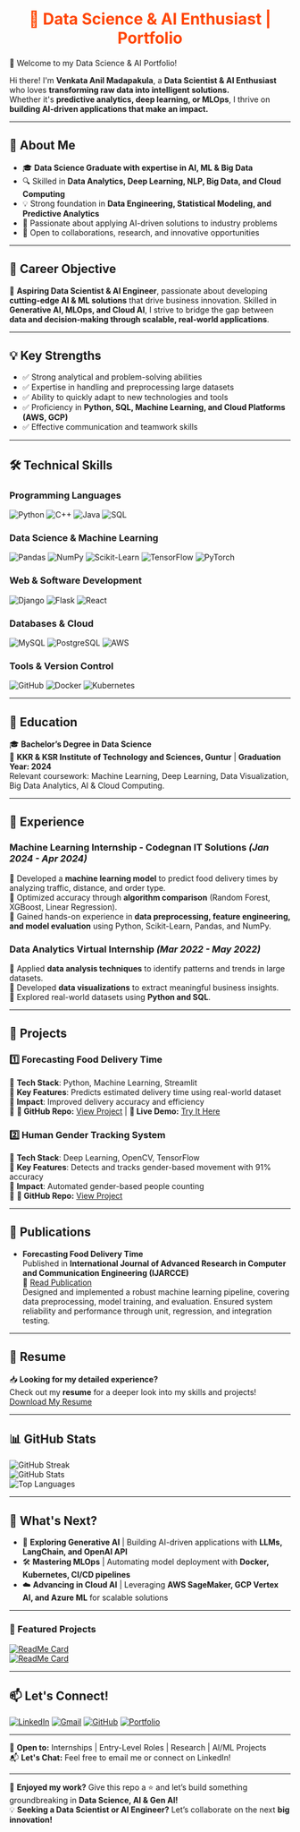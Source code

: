 <h1 align="center" style="color:#FF4500;">🚀 Data Science & AI Enthusiast | Portfolio</h1>

🚀 Welcome to my Data Science & AI Portfolio!

Hi there! I'm **Venkata Anil Madapakula**, a **Data Scientist & AI Enthusiast** who loves **transforming raw data into intelligent solutions.**  
Whether it's **predictive analytics, deep learning, or MLOps**, I thrive on **building AI-driven applications that make an impact.**  

---

## 📌 About Me
- 🎓 **Data Science Graduate with expertise in AI, ML & Big Data**
- 🔍 Skilled in **Data Analytics, Deep Learning, NLP, Big Data, and Cloud Computing**
- 💡 Strong foundation in **Data Engineering, Statistical Modeling, and Predictive Analytics**
- 🚀 Passionate about applying AI-driven solutions to industry problems
- 🤝 Open to collaborations, research, and innovative opportunities

---

## 🎯 Career Objective  
🚀 **Aspiring Data Scientist & AI Engineer**, passionate about developing **cutting-edge AI & ML solutions** that drive business innovation. Skilled in **Generative AI, MLOps, and Cloud AI**, I strive to bridge the gap between **data and decision-making through scalable, real-world applications**.

---

## 💡 Key Strengths
- ✅ Strong analytical and problem-solving abilities
- ✅ Expertise in handling and preprocessing large datasets
- ✅ Ability to quickly adapt to new technologies and tools
- ✅ Proficiency in **Python, SQL, Machine Learning, and Cloud Platforms (AWS, GCP)**
- ✅ Effective communication and teamwork skills

---

## 🛠️ Technical Skills

### **Programming Languages**
![Python](https://img.shields.io/badge/Python-3776AB?logo=python&logoColor=white)
![C++](https://img.shields.io/badge/C++-00599C?logo=c%2B%2B&logoColor=white)
![Java](https://img.shields.io/badge/Java-007396?logo=java&logoColor=white)
![SQL](https://img.shields.io/badge/SQL-CC2927?logo=microsoft-sql-server&logoColor=white)

### **Data Science & Machine Learning**
![Pandas](https://img.shields.io/badge/Pandas-150458?logo=pandas&logoColor=white)
![NumPy](https://img.shields.io/badge/NumPy-013243?logo=numpy&logoColor=white)
![Scikit-Learn](https://img.shields.io/badge/Scikit--Learn-F7931E?logo=scikitlearn&logoColor=white)
![TensorFlow](https://img.shields.io/badge/TensorFlow-FF6F00?logo=tensorflow&logoColor=white)
![PyTorch](https://img.shields.io/badge/PyTorch-EE4C2C?logo=pytorch&logoColor=white)

### **Web & Software Development**
![Django](https://img.shields.io/badge/Django-092E20?logo=django&logoColor=white)
![Flask](https://img.shields.io/badge/Flask-000000?logo=flask&logoColor=white)
![React](https://img.shields.io/badge/React-61DAFB?logo=react&logoColor=white)

### **Databases & Cloud**
![MySQL](https://img.shields.io/badge/MySQL-4479A1?logo=mysql&logoColor=white)
![PostgreSQL](https://img.shields.io/badge/PostgreSQL-316192?logo=postgresql&logoColor=white)
![AWS](https://img.shields.io/badge/AWS-232F3E?logo=amazon-aws&logoColor=white)

### **Tools & Version Control**
![GitHub](https://img.shields.io/badge/GitHub-181717?logo=github&logoColor=white)
![Docker](https://img.shields.io/badge/Docker-2496ED?logo=docker&logoColor=white)
![Kubernetes](https://img.shields.io/badge/Kubernetes-326CE5?logo=kubernetes&logoColor=white)

---

## 📌 Education
🎓 **Bachelor’s Degree in Data Science**  
🏫 **KKR & KSR Institute of Technology and Sciences, Guntur** | **Graduation Year: 2024**  
Relevant coursework: Machine Learning, Deep Learning, Data Visualization, Big Data Analytics, AI & Cloud Computing.

---

## 💼 Experience

### **Machine Learning Internship** - Codegnan IT Solutions *(Jan 2024 - Apr 2024)*  
🔹 Developed a **machine learning model** to predict food delivery times by analyzing traffic, distance, and order type.  
🔹 Optimized accuracy through **algorithm comparison** (Random Forest, XGBoost, Linear Regression).  
🔹 Gained hands-on experience in **data preprocessing, feature engineering, and model evaluation** using Python, Scikit-Learn, Pandas, and NumPy.  

### **Data Analytics Virtual Internship** *(Mar 2022 - May 2022)*  
🔹 Applied **data analysis techniques** to identify patterns and trends in large datasets.  
🔹 Developed **data visualizations** to extract meaningful business insights.  
🔹 Explored real-world datasets using **Python and SQL**.  

---

## 📂 Projects

### **1️⃣ Forecasting Food Delivery Time**  
🔹 **Tech Stack**: Python, Machine Learning, Streamlit  
🔹 **Key Features**: Predicts estimated delivery time using real-world dataset  
🔹 **Impact**: Improved delivery accuracy and efficiency  
🔹 **🔗 GitHub Repo:** [View Project](https://github.com/Venkata-Anil-Madapakula/forecasting-food-delivery) | **🚀 Live Demo:** [Try It Here](Your_Live_Demo_Link)  

### **2️⃣ Human Gender Tracking System**  
🔹 **Tech Stack**: Deep Learning, OpenCV, TensorFlow  
🔹 **Key Features**: Detects and tracks gender-based movement with 91% accuracy  
🔹 **Impact**: Automated gender-based people counting  
🔹 **🔗 GitHub Repo:** [View Project](https://github.com/Venkata-Anil-Madapakula/human-gender-tracking)  

---

## 📰 Publications
- **Forecasting Food Delivery Time**  
  Published in **International Journal of Advanced Research in Computer and Communication Engineering (IJARCCE)**  
  🔗 [Read Publication](https://ijarcce.com/papers/forecasting-food-delivery-time-an-exploration-of-predictive-models-and-factors-impacting-delivery-time-estimation/)  
  Designed and implemented a robust machine learning pipeline, covering data preprocessing, model training, and evaluation. Ensured system reliability and performance through unit, regression, and integration testing.

----

## 📄 Resume
📥 **Looking for my detailed experience?**  
Check out my **resume** for a deeper look into my skills and projects!  
[Download My Resume](Your_Resume_Link)  

---
  

## 📊 GitHub Stats

![GitHub Streak](https://github-readme-streak-stats.herokuapp.com/?user=Venkata-Anil-Madapakula&theme=radical)  
![GitHub Stats](https://github-readme-stats.vercel.app/api?username=Venkata-Anil-Madapakula&show_icons=true&theme=radical)  
![Top Languages](https://github-readme-stats.vercel.app/api/top-langs/?username=Venkata-Anil-Madapakula&layout=compact&theme=radical)  

---

## 🚀 What's Next?  

- 🤖 **Exploring Generative AI** | Building AI-driven applications with **LLMs, LangChain, and OpenAI API**  
- 🛠️ **Mastering MLOps** | Automating model deployment with **Docker, Kubernetes, CI/CD pipelines**  
- ☁️ **Advancing in Cloud AI** | Leveraging **AWS SageMaker, GCP Vertex AI, and Azure ML** for scalable solutions  

---

### 📌 Featured Projects
[![ReadMe Card](https://github-readme-stats.vercel.app/api/pin/?username=Venkata-Anil-Madapakula&repo=forecasting-food-delivery&theme=radical)](https://github.com/Venkata-Anil-Madapakula/forecasting-food-delivery)  
[![ReadMe Card](https://github-readme-stats.vercel.app/api/pin/?username=Venkata-Anil-Madapakula&repo=human-gender-tracking&theme=radical)](https://github.com/Venkata-Anil-Madapakula/human-gender-tracking)  
  

---

## 📫 Let's Connect!
[![LinkedIn](https://img.shields.io/badge/LinkedIn-%230077B5.svg?logo=linkedin&logoColor=white)](https://linkedin.com/in/yourprofile)  [![Gmail](https://img.shields.io/badge/Email-D14836?logo=gmail&logoColor=white)](mailto:anilkrishna3278@gmail.com)  [![GitHub](https://img.shields.io/badge/GitHub-181717?logo=github&logoColor=white)](https://github.com/Venkata-Anil-Madapakula)  [![Portfolio](https://img.shields.io/badge/Portfolio-000000?logo=About.me&logoColor=white)](https://yourportfolio.com)  

---

💬 **Open to:** Internships | Entry-Level Roles | Research | AI/ML Projects  
📬 **Let's Chat:** Feel free to email me or connect on LinkedIn!

---


🚀 **Enjoyed my work?** Give this repo a ⭐ and let’s build something groundbreaking in **Data Science, AI & Gen AI!**  
💡 **Seeking a Data Scientist or AI Engineer?** Let’s collaborate on the next **big innovation!**  
